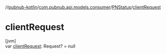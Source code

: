 //[pubnub-kotlin](../../../index.md)/[com.pubnub.api.models.consumer](../index.md)/[PNStatus](index.md)/[clientRequest](client-request.md)

# clientRequest

[jvm]\
var [clientRequest](client-request.md): Request? = null
